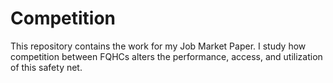 # Competition

This repository contains the work for my Job Market Paper.  I study how competition between FQHCs alters the performance, access, and utilization of this safety net. 
